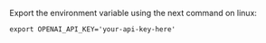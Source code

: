 Export the environment variable using the next command on linux:

`export OPENAI_API_KEY='your-api-key-here'`